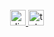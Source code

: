 <br clear="both">

<div align="center" display="space-between">
  <a href="https://discordapp.com/users/308514861795639297/" target="_blank">
    <img src="https://www.svgrepo.com/show/353655/discord-icon.svg" height="25" alt="discord"  />
  </a>
  <a href="https://t.me/spaghetti_coder/" target="_blank">
    <img src="https://upload.wikimedia.org/wikipedia/commons/thumb/8/83/Telegram_2019_Logo.svg/512px-Telegram_2019_Logo.svg.png" height="25" alt="telegram"/>
  </a>
</div>
